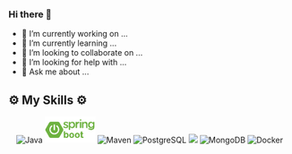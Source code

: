 ### Hi there 👋

-  🔭 I’m currently working on ...
-  🌱 I’m currently learning ...
-  👯 I’m looking to collaborate on ...
-  🤔 I’m looking for help with ...
-  💬 Ask me about ...
<!--
-  📫 How to reach me: - 😄 Pronouns: .. .
   -  ⚡ Fun fact: ...
      -->

## ⚙️ My Skills ⚙️

<p align="center">
    <img width="50" src="https://cdn.jsdelivr.net/gh/devicons/devicon@latest/icons/java/java-original-wordmark.svg" alt="Java"/>
    <!-- <img width="50" src="https://cdn.jsdelivr.net/gh/devicons/devicon@latest/icons/spring/spring-original-wordmark.svg" /> -->
    <img width="90" src="assets/spring-boot.png" alt="Spring Boot" />
    <img width="50" src="https://cdn.jsdelivr.net/gh/devicons/devicon@latest/icons/maven/maven-original-wordmark.svg" alt="Maven" />
    <img width="50" src="https://cdn.jsdelivr.net/gh/devicons/devicon@latest/icons/postgresql/postgresql-original-wordmark.svg" alt="PostgreSQL" />
    <img width="50" src="https://cdn.jsdelivr.net/gh/devicons/devicon@latest/icons/microsoftsqlserver/microsoftsqlserver-original-wordmark.svg" />
    <img width="50" src="https://cdn.jsdelivr.net/gh/devicons/devicon@latest/icons/mongodb/mongodb-original-wordmark.svg" alt="MongoDB" />
    <img width="50" src="https://cdn.jsdelivr.net/gh/devicons/devicon@latest/icons/docker/docker-plain-wordmark.svg" alt="Docker" />
</p>
